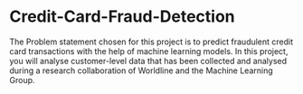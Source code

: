 # Credit-Card-Fraud-Detection
The Problem statement chosen for this project is to predict fraudulent credit card transactions with the help of machine learning models.  In this project, you will analyse customer-level data that has been collected and analysed during a research collaboration of Worldline and the Machine Learning Group.
